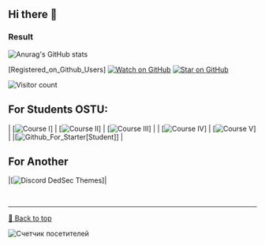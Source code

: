 ## Hi there 👋 ##

### Result ###

![Anurag's GitHub stats](https://github-readme-stats.vercel.app/api?username=RobertoGol&show_icons=true&theme=chartreuse-dark)

[Registered_on_Github_Users]
[![Watch on GitHub](https://img.shields.io/github/watchers/jonsn0w/hyde.svg?style=social)](https://github.com/jonsn0w/Hyde/watchers)
[![Star on GitHub](https://img.shields.io/github/stars/jonsn0w/hyde.svg?style=social)](https://github.com/jonsn0w/hyde/stargazers)


![Visitor count](https://visitor-badge.glitch.me/badge?page_id=RobertoGol)




##  For Students OSTU:  ##
| [![Course I]([https://www.example.com](https://github.com/RobertoGol/1Course-))]  | [![Course II]([https://www.example.com](https://github.com/RobertoGol/2Course-))] 
| [![Course III]([https://www.example.com](https://github.com/RobertoGol/3Course-))] | 
| [![Course IV]([https://www.example.com](https://github.com/RobertoGol/4Course-))] | [![Course V]([https://www.example.com](https://github.com/RobertoGol/5Course-))]  |
|[![Github_For_Starter[Student]]([https://www.example.com](https://github.com/RobertoGol/5Course-))]  |
##  For Another  ##
|[![Discord DedSec Themes]([https://www.example.com]([https://github.com/RobertoGol/1Course-](https://github.com/RobertoGol/Dedsec_Discord_Theme)))]|
<!--
**RobertoGol/RobertoGol** is a ✨ _special_ ✨ repository because its `README.md` (this file) appears on your GitHub profile.

Here are some ideas to get you started:

- 🔭 I’m currently working on ...
- 🌱 I’m currently learning ...
- 👯 I’m looking to collaborate on ...
- 🤔 I’m looking for help with ...
- 💬 Ask me about ...
- 📫 How to reach me: ...
- 😄 Pronouns: ...
- ⚡ Fun fact: ...
-->

<br><hr>
[🔼 Back to top](#Result)

![Счетчик посетителей](https://img.shields.io/badge/dynamic/json?url=https://script.google.com/macros/s/AKfycbxJ0BGLX5TIYd5XRgrZRaxhMOC8XHH13We_cJlb8AhlvC0Yh4EURRFwZRoZyjfwuxtdsA/exec&query=message&label=Просмотры&color=blue)
